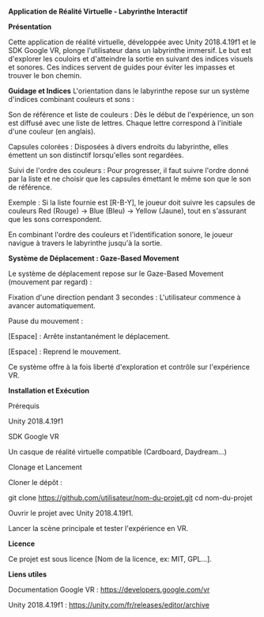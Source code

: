 **Application de Réalité Virtuelle - Labyrinthe Interactif**

**Présentation**

Cette application de réalité virtuelle, développée avec Unity 2018.4.19f1 et le SDK Google VR, plonge l'utilisateur dans un labyrinthe immersif. Le but est d'explorer les couloirs et d'atteindre la sortie en suivant des indices visuels et sonores. Ces indices servent de guides pour éviter les impasses et trouver le bon chemin.

**Guidage et Indices**
L'orientation dans le labyrinthe repose sur un système d'indices combinant couleurs et sons :

Son de référence et liste de couleurs : Dès le début de l'expérience, un son est diffusé avec une liste de lettres. Chaque lettre correspond à l'initiale d'une couleur (en anglais).

Capsules colorées : Disposées à divers endroits du labyrinthe, elles émettent un son distinctif lorsqu'elles sont regardées.

Suivi de l'ordre des couleurs : Pour progresser, il faut suivre l'ordre donné par la liste et ne choisir que les capsules émettant le même son que le son de référence.

Exemple : Si la liste fournie est [R-B-Y], le joueur doit suivre les capsules de couleurs Red (Rouge) → Blue (Bleu) → Yellow (Jaune), tout en s'assurant que les sons correspondent.

En combinant l'ordre des couleurs et l'identification sonore, le joueur navigue à travers le labyrinthe jusqu'à la sortie.

‍**Système de Déplacement : Gaze-Based Movement**

Le système de déplacement repose sur le Gaze-Based Movement (mouvement par regard) :

Fixation d'une direction pendant 3 secondes : L'utilisateur commence à avancer automatiquement.

Pause du mouvement :

[Espace] : Arrête instantanément le déplacement.

[Espace] : Reprend le mouvement.

Ce système offre à la fois liberté d'exploration et contrôle sur l'expérience VR.

**Installation et Exécution**

Prérequis

Unity 2018.4.19f1

SDK Google VR

Un casque de réalité virtuelle compatible (Cardboard, Daydream...)

Clonage et Lancement

Cloner le dépôt :

git clone https://github.com/utilisateur/nom-du-projet.git
cd nom-du-projet

Ouvrir le projet avec Unity 2018.4.19f1.

Lancer la scène principale et tester l'expérience en VR.

**Licence**

Ce projet est sous licence [Nom de la licence, ex: MIT, GPL...].

**Liens utiles**

Documentation Google VR : https://developers.google.com/vr

Unity 2018.4.19f1 : https://unity.com/fr/releases/editor/archive

